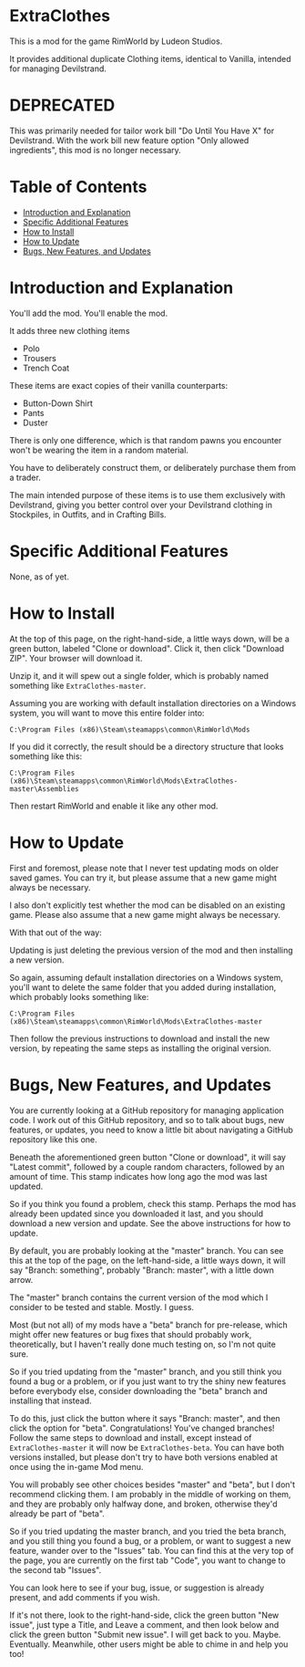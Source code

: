 # ExtraClothes

This is a mod for the game RimWorld by Ludeon Studios.

It provides additional duplicate Clothing items, identical to Vanilla, intended for managing Devilstrand.

# DEPRECATED

This was primarily needed for tailor work bill "Do Until You Have X" for Devilstrand. With the work bill new feature option "Only allowed ingredients", this mod is no longer necessary.

# Table of Contents

* [Introduction and Explanation](#introduction-and-explanation)
* [Specific Additional Features](#specific-additional-features)
* [How to Install](#how-to-install)
* [How to Update](#how-to-update)
* [Bugs, New Features, and Updates](#bugs-new-features-and-updates)

# Introduction and Explanation

You'll add the mod. You'll enable the mod.

It adds three new clothing items

* Polo
* Trousers
* Trench Coat

These items are exact copies of their vanilla counterparts:

* Button-Down Shirt
* Pants
* Duster

There is only one difference, which is that random pawns you encounter won't be wearing the item in a random material.

You have to deliberately construct them, or deliberately purchase them from a trader.

The main intended purpose of these items is to use them exclusively with Devilstrand, giving you better control over your Devilstrand clothing in Stockpiles, in Outfits, and in Crafting Bills.

# Specific Additional Features

None, as of yet.

# How to Install

At the top of this page, on the right-hand-side, a little ways down, will be a green button, labeled "Clone or download". Click it, then click "Download ZIP". Your browser will download it.

Unzip it, and it will spew out a single folder, which is probably named something like `ExtraClothes-master`.

Assuming you are working with default installation directories on a Windows system, you will want to move this entire folder into:

`C:\Program Files (x86)\Steam\steamapps\common\RimWorld\Mods`

If you did it correctly, the result should be a directory structure that looks something like this:

`C:\Program Files (x86)\Steam\steamapps\common\RimWorld\Mods\ExtraClothes-master\Assemblies`

Then restart RimWorld and enable it like any other mod.

# How to Update

First and foremost, please note that I never test updating mods on older saved games. You can try it, but please assume that a new game might always be necessary.

I also don't explicitly test whether the mod can be disabled on an existing game. Please also assume that a new game might always be necessary.

With that out of the way:

Updating is just deleting the previous version of the mod and then installing a new version.

So again, assuming default installation directories on a Windows system, you'll want to delete the same folder that you added during installation, which probably looks something like:

`C:\Program Files (x86)\Steam\steamapps\common\RimWorld\Mods\ExtraClothes-master`

Then follow the previous instructions to download and install the new version, by repeating the same steps as installing the original version.

# Bugs, New Features, and Updates

You are currently looking at a GitHub repository for managing application code. I work out of this GitHub repository, and so to talk about bugs, new features, or updates, you need to know a little bit about navigating a GitHub repository like this one.

Beneath the aforementioned green button "Clone or download", it will say "Latest commit", followed by a couple random characters, followed by an amount of time. This stamp indicates how long ago the mod was last updated.

So if you think you found a problem, check this stamp. Perhaps the mod has already been updated since you downloaded it last, and you should download a new version and update. See the above instructions for how to update.

By default, you are probably looking at the "master" branch. You can see this at the top of the page, on the left-hand-side, a little ways down, it will say "Branch: something", probably "Branch: master", with a little down arrow.

The "master" branch contains the current version of the mod which I consider to be tested and stable. Mostly. I guess.

Most (but not all) of my mods have a "beta" branch for pre-release, which might offer new features or bug fixes that should probably work, theoretically, but I haven't really done much testing on, so I'm not quite sure.

So if you tried updating from the "master" branch, and you still think you found a bug or a problem, or if you just want to try the shiny new features before everybody else, consider downloading the "beta" branch and installing that instead.

To do this, just click the button where it says "Branch: master", and then click the option for "beta". Congratulations! You've changed branches! Follow the same steps to download and install, except instead of `ExtraClothes-master` it will now be `ExtraClothes-beta`. You can have both versions installed, but please don't try to have both versions enabled at once using the in-game Mod menu.

You will probably see other choices besides "master" and "beta", but I don't recommend clicking them. I am probably in the middle of working on them, and they are probably only halfway done, and broken, otherwise they'd already be part of "beta".

So if you tried updating the master branch, and you tried the beta branch, and you still thing you found a bug, or a problem, or want to suggest a new feature, wander over to the "Issues" tab. You can find this at the very top of the page, you are currently on the first tab "Code", you want to change to the second tab "Issues".

You can look here to see if your bug, issue, or suggestion is already present, and add comments if you wish.

If it's not there, look to the right-hand-side, click the green button "New issue", just type a Title, and Leave a comment, and then look below and click the green button "Submit new issue". I will get back to you. Maybe. Eventually. Meanwhile, other users might be able to chime in and help you too!
